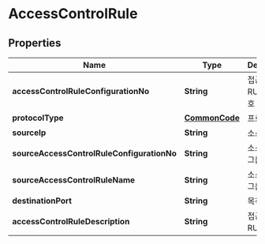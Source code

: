 
# AccessControlRule

## Properties
Name | Type | Description | Notes
------------ | ------------- | ------------- | -------------
**accessControlRuleConfigurationNo** | **String** | 접근제어RULE설정번호 |  [optional]
**protocolType** | [**CommonCode**](CommonCode.md) | 프로토콜구분 |  [optional]
**sourceIp** | **String** | 소스IP |  [optional]
**sourceAccessControlRuleConfigurationNo** | **String** | 소스접근제어그룹번호 |  [optional]
**sourceAccessControlRuleName** | **String** | 소스접근제어그룹이름 |  [optional]
**destinationPort** | **String** | 목적지포트 |  [optional]
**accessControlRuleDescription** | **String** | 접근제어RULE설명 |  [optional]



